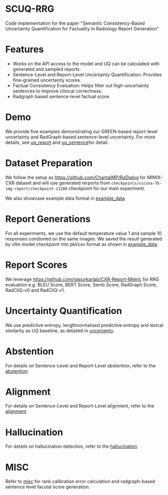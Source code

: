 # SCUQ-RRG
Code implementation for the paper "Semantic Consistency-Based Uncertainty Quantification for Factuality in Radiology Report Generation"

# Features
- Works on the API access to the model and UQ can be calculated with generated and sampled reports.
- Sentence-Level and Report-Level Uncertainty Quantification: Provides fine-grained uncertainty scores.
- Factual Consistency Evaluation: Helps filter out high-uncertainty sentences to improve clinical correctness.
- Radgraph based sentence-level factual score.


# Demo
We provide five examples demonstrating our GREEN-based report-level uncertainty and RadGraph-based sentence-level uncertainty. For more details, see [uq_report](./example/VRO_GREEN_demo.ipynb) and [uq_sentence](./example/VRO_Rad_demo.ipynb)for detail.
# Dataset Preparation
We follow the setup as https://github.com/ChantalMP/RaDialog for MIMIX-CXR dataset and will use generated rerports from ```checkpoints/vicuna-7b-img-report/checkpoint-11200``` checkpoint for our main experiment. 

We also showcase example data format in [example_data](./example/example_data.ipynb)

# Report Generations
For all experiments, we use the default temperature value 1 and sample 10 responses condioned on the same images. We saved the result generated by vllm model checkpoint into pkl/csv format as shown in [example_data](./data/example_data.ipynb)


# Report Scores
We leverage https://github.com/rajpurkarlab/CXR-Report-Metric for RRG evaluation e.g. BLEU Score, BERT Score, Semb Score, RadGraph Score, RadCliQ-v0 and RadCliQ-v1.

# Uncertainty Quantification
We use predictive entropy, lengthnormalised predictive entropy and lexical similarity as UQ baseline, as detailed in [uncertainty](./src/uq).

# Abstention
For details on Sentence-Level and Report-Level abstention, refer to the [abstention](./src/abstention/README.md).

# Alignment
For details on Sentence-Level and Report-Level alignment, refer to the [alignment](./src/alignment/README.md).

# Hallucination
For details on hallucination detection, refer to the [hallucination](./src/hallucination/README.md).

# MISC
Refer to [misc](./src/misc) for rank calibration error calculation and radgraph-based sentence level facutal score generation.








